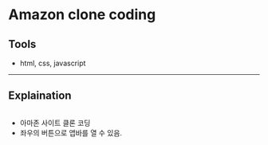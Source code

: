 # Amazon clone coding

## Tools
* html, css, javascript

---

## Explaination

<img scr="image/amazon screenshot.png">

* 아마존 사이트 클론 코딩
* 좌우의 버튼으로 앱바를 열 수 있음. 
